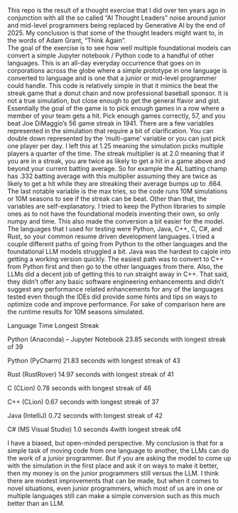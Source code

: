 This repo is the result of a thought exercise that I did over ten years ago in conjunction with all the so called “AI Thought Leaders" noise around junior and mid-level programmers being replaced by Generative AI by the end of 2025.  My conclusion is that some of the thought leaders might want to, in the words of Adam Grant, “Think Again”.  
The goal of the exercise is to see how well multiple foundational models can convert a simple Jupyter notebook / Python code to a handful of other languages. This is an all-day everyday occurrence that goes on in corporations across the globe where a simple prototype in one language is converted to language and is one that a junior or mid-level programmer could handle. 
This code is relatively simple in that it mimics the beat the streak game that a donut chain and now professional baseball sponsor. It is not a true simulation, but close enough to get the general flavor and gist.  Essentially the goal of the game is to pick enough games in a row where a member of your team gets a hit.  Pick enough games correctly, 57, and you beat Joe DiMaggio’s 56 game streak in 1941. 
There are a few variables represented in the simulation that require a bit of clarification. You can double down represented by the ‘multi-game’ variable or you can just pick one player per day. I left this at 1.25 meaning the simulation picks multiple players a quarter of the time.  The streak multiplier is at 2.0 meaning that if you are in a streak, you are twice as likely to get a hit in a game above and beyond your current batting average.  So for example the AL batting champ has .332 batting average with this multiplier assuming they are twice as likely to get a hit while they are streaking their average bumps up to .664.  The last notable variable is the max tries, so the code runs 10M simulations or 10M seasons to see if the streak can be beat. Other than that, the variables are self-explanatory. 
I tried to keep the Python libraries to simple ones as to not have the foundational models inventing their own, so only numpy and time.  This also made the conversion a bit easier for the model. The languages that I used for testing were Python, Java, C++, C, C#, and Rust, so your common resume driven development languages.  I tried a couple different paths of going from Python to the other languages and the foundational LLM models struggled a bit. Java was the hardest to cajole into getting a working version quickly. The easiest path was to convert to C++ from Python first and then go to the other languages from there. Also,  the LLMs did a decent job of getting this to run straight away in C++.  That said, they didn’t offer any basic software engineering enhancements and didn’t suggest any performance related enhancements for any of the languages tested even though the IDEs did provide some hints and tips on ways to optimize code and improve performance. 
For sake of comparison here are the runtime results for 10M seasons simulated. 

Language	Time	Longest Streak

Python (Anaconda) – Jupyter Notebook	23.85 seconds	with longest streak of 39

Python (PyCharm)	21.83 seconds	with longest streak of 43

Rust (RustRover)	14.97 seconds	with longest streak of 41

C (CLion)	0.78 seconds	with longest streak of 46

C++ (CLion)	0.67 seconds	with longest streak of 37

Java (IntelliJ)	0.72 seconds	with longest streak of 42

C#  (MS Visual Studio)	1.0 seconds	4with longest streak of4

I have a biased, but open-minded perspective. My conclusion is that for a simple task of moving code from one language to another, the LLMs can do the work of a junior programmer. But if you are asking the model to come up with the simulation in the first place and ask it on ways to make it better, then my money is on the junior programmers still versus the LLM. I think there are modest improvements that can be made, but when it comes to novel situations, even junior programmers, which most of us are in one or multiple languages still can make a simple conversion such as this much better than an LLM. 
